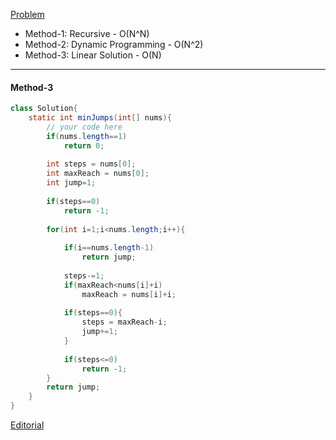 [Problem](https://practice.geeksforgeeks.org/problems/minimum-number-of-jumps-1587115620/1)

* Method-1: Recursive - O(N^N)
* Method-2: Dynamic Programming - O(N^2)
* Method-3: Linear Solution - O(N)
----

#### Method-3

```java
class Solution{
    static int minJumps(int[] nums){
        // your code here
        if(nums.length==1)
            return 0;
        
        int steps = nums[0];
        int maxReach = nums[0];
        int jump=1;
        
        if(steps==0)
            return -1;
                
        for(int i=1;i<nums.length;i++){
            
            if(i==nums.length-1)
                return jump;
            
            steps-=1;
            if(maxReach<nums[i]+i)
                maxReach = nums[i]+i;
            
            if(steps==0){
                steps = maxReach-i;
                jump+=1;
            }                
            
            if(steps<=0)
                return -1;
        }
        return jump;
    }
}
```

[Editorial](https://www.youtube.com/watch?v=_6QpiqTw_ew)